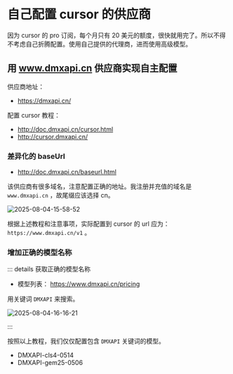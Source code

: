 # 自己配置 cursor 的供应商

因为 cursor 的 pro 订阅，每个月只有 20 美元的额度，很快就用完了。所以不得不考虑自己折腾配置。使用自己提供的代理商，进而使用高级模型。

## 用 www.dmxapi.cn 供应商实现自主配置

供应商地址：

- https://dmxapi.cn/

配置 cursor 教程：

- http://doc.dmxapi.cn/cursor.html
- http://cursor.dmxapi.cn/

### 差异化的 baseUrl

- http://doc.dmxapi.cn/baseurl.html

该供应商有很多域名，注意配置正确的地址。我注册并充值的域名是 `www.dmxapi.cn` ，故尾缀应该选择 cn。

![2025-08-04-15-58-52](https://gh-img-store.ruan-cat.com/img/2025-08-04-15-58-52.png)

根据上述教程和注意事项，实际配置到 cursor 的 url 应为： `https://www.dmxapi.cn/v1` 。

### 增加正确的模型名称

::: details 获取正确的模型名称

- 模型列表： https://www.dmxapi.cn/pricing

用关键词 `DMXAPI` 来搜索。

![2025-08-04-16-16-21](https://gh-img-store.ruan-cat.com/img/2025-08-04-16-16-21.png)

:::

按照以上教程，我们仅仅配置包含 `DMXAPI` 关键词的模型。

- DMXAPI-cls4-0514
- DMXAPI-gem25-0506
